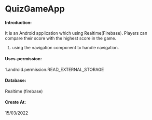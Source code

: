 # QuizGameApp

#### Introduction:
It is an Android application which using Realtime(Firebase). Players can compare their score with the highest score in the game.
1. using the navigation component to handle navigation.

#### Uses-permission:
1.android.permission.READ_EXTERNAL_STORAGE

#### Database:
Realtime (firebase)

#### Create At:
15/03/2022
